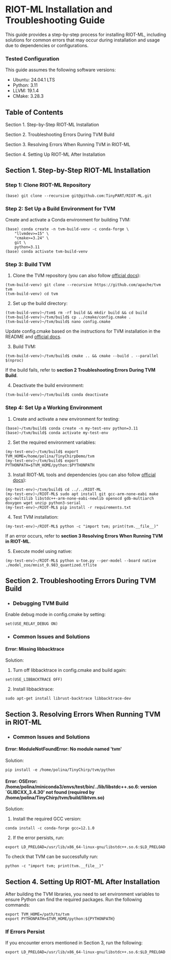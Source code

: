 # RIOT-ML Installation and Troubleshooting Guide

This guide provides a step-by-step process for installing RIOT-ML, including solutions for common errors that may occur during installation and usage due to dependencies or configurations.

### Tested Configuration

This guide assumes the following software versions:

* Ubuntu: 24.04.1 LTS
* Python: 3.11
* LLVM: 19.1.4
* CMake: 3.28.3

## Table of Contents
Section 1. Step-by-Step RIOT-ML Installation

Section 2. Troubleshooting Errors During TVM Build

Section 3. Resolving Errors When Running TVM in RIOT-ML

Section 4. Setting Up RIOT-ML After Installation

## Section 1. Step-by-Step RIOT-ML Installation

### Step 1: Clone RIOT-ML Repository
```
(base) git clone --recursive git@github.com:TinyPART/RIOT-ML.git
```

### Step 2: Set Up a Build Environment for TVM

Create and activate a Conda environment for building TVM:
```
(base) conda create -n tvm-build-venv -c conda-forge \
	"llvmdev>=15" \
	"cmake>=3.24" \
	git \
	python=3.11
(base) conda activate tvm-build-venv
```
### Step 3: Build TVM

1. Clone the TVM repository (you can also follow [official docs](https://tvm.apache.org/docs/install/from_source.html)):
```
(tvm-build-venv) git clone --recursive https://github.com/apache/tvm tvm
(tvm-build-venv) cd tvm
```
2. Set up the build directory:
```
(tvm-build-venv)~/tvm$ rm -rf build && mkdir build && cd build
(tvm-build-venv)~/tvm/build$ cp ../cmake/config.cmake .
(tvm-build-venv)~/tvm/build$ nano config.cmake
```
Update config.cmake based on the instructions for TVM installation in the README and [official docs](https://tvm.apache.org/docs/install/from_source.html).

3. Build TVM:
```
(tvm-build-venv)~/tvm/build$ cmake .. && cmake --build . --parallel $(nproc)
```
If the build fails, refer to **section 2 Troubleshooting Errors During TVM Build**.

4. Deactivate the build environment:
```
(tvm-build-venv)~/tvm/build$ conda deactivate
```

### Step 4: Set Up a Working Environment

1. Create and activate a new environment for testing:
```
(base)~/tvm/build$ conda create -n my-test-env python=3.11
(base)~/tvm/build$ conda activate my-test-env
```
2. Set the required environment variables:
```
(my-test-env)~/tvm/build$ export TVM_HOME=/home/polina/TinyChirpDemo/tvm
(my-test-env)~/tvm/build$ export PYTHONPATH=$TVM_HOME/python:$PYTHONPATH
```
3. Install RIOT-ML tools and dependencies (you can also follow [official docs](https://doc.riot-os.org/getting-started.html#compiling-riot)):
```
(my-test-env)~/tvm/build$ cd ../../RIOT-ML
(my-test-env)~/RIOT-ML$ sudo apt install git gcc-arm-none-eabi make gcc-multilib libstdc++-arm-none-eabi-newlib openocd gdb-multiarch doxygen wget unzip python3-serial 
(my-test-env)~/RIOT-ML$ pip install -r requirements.txt
```

4. Test TVM installation:
```
(my-test-env)~/RIOT-ML$ python -c "import tvm; print(tvm.__file__)"
```
If an error occurs, refer to **section 3 Resolving Errors When Running TVM in RIOT-ML**.

5. Execute model using native:
```
(my-test-env)~/RIOT-ML$ python u-toe.py --per-model --board native ./model_zoo/mnist_0.983_quantized.tflite
```

## Section 2. Troubleshooting Errors During TVM Build
* ### Debugging TVM Build

Enable debug mode in config.cmake by setting:
```
set(USE_RELAY_DEBUG ON)
```

* ### Common Issues and Solutions
#### Error: Missing libbacktrace

Solution:
    
1. Turn off libbacktrace in config.cmake and build again:
```   
set(USE_LIBBACKTRACE OFF)
```
2. Install libbacktrace:
```
sudo apt-get install librust-backtrace libbacktrace-dev
```

## Section 3. Resolving Errors When Running TVM in RIOT-ML
* ### Common Issues and Solutions
#### Error: ModuleNotFoundError: No module named 'tvm'

Solution:
```
pip install -e /home/polina/TinyChirp/tvm/python
```
#### Error: OSError: /home/polina/miniconda3/envs/test/bin/../lib/libstdc++.so.6: version `GLIBCXX_3.4.30' not found (required by /home/polina/TinyChirp/tvm/build/libtvm.so)

Solution:

1. Install the required GCC version:
```
conda install -c conda-forge gcc=12.1.0
```

2. If the error persists, run:
```
export LD_PRELOAD=/usr/lib/x86_64-linux-gnu/libstdc++.so.6:$LD_PRELOAD
```

To check that TVM can be successfully run: 
```
python -c "import tvm; print(tvm.__file__)"
```

## Section 4. Setting Up RIOT-ML After Installation

After building the TVM libraries, you need to set environment variables to ensure Python can find the required packages. Run the following commands:
```
export TVM_HOME=/path/to/tvm
export PYTHONPATH=$TVM_HOME/python:${PYTHONPATH}
```

### If Errors Persist

If you encounter errors mentioned in Section 3, run the following:
```
export LD_PRELOAD=/usr/lib/x86_64-linux-gnu/libstdc++.so.6:$LD_PRELOAD
```





